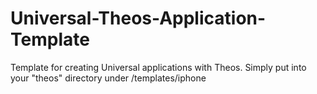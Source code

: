 Universal-Theos-Application-Template
====================================

Template for creating Universal applications with Theos.
Simply put into your "theos" directory under /templates/iphone

